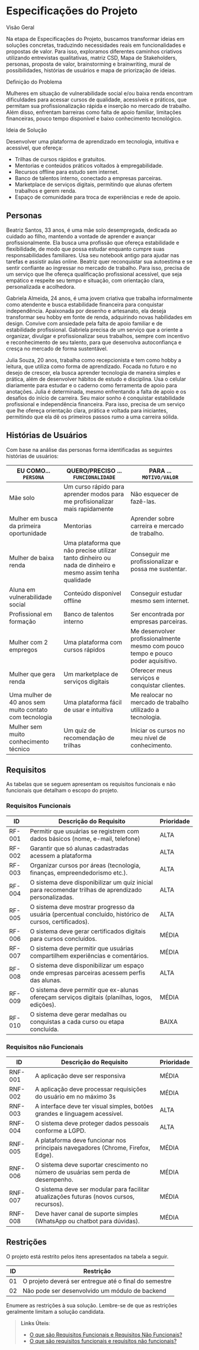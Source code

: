 # Especificações do Projeto

Visão Geral 

Na etapa de Especificações do Projeto, buscamos transformar ideias em soluções concretas, traduzindo necessidades reais em funcionalidades e propostas de valor. Para isso, exploramos diferentes caminhos criativos utilizando entrevistas qualitativas, matriz CSD, Mapa de Stakeholders, personas, proposta de valor, brainstorming e brainwriting, mural de possibilidades, histórias de usuários e mapa de priorização de ideias.

Definição do Problema 

Mulheres em situação de vulnerabilidade social e/ou baixa renda encontram dificuldades para acessar cursos de qualidade, acessíveis e práticos, que permitam sua profissionalização rápida e inserção no mercado de trabalho. Além disso, enfrentam barreiras como falta de apoio familiar, limitações financeiras, pouco tempo disponível e baixo conhecimento tecnológico. 

Ideia de Solução 

Desenvolver uma plataforma de aprendizado em tecnologia, intuitiva e acessível, que ofereça: 

- Trilhas de cursos rápidos e gratuitos. 
- Mentorias e conteúdos práticos voltados à empregabilidade. 
- Recursos offline para estudo sem internet. 
- Banco de talentos interno, conectado a empresas parceiras. 
- Marketplace de serviços digitais, permitindo que alunas ofertem trabalhos e gerem renda. 
- Espaço de comunidade para troca de experiências e rede de apoio. 

## Personas

Beatriz Santos, 33 anos, é uma mãe solo desempregada, dedicada ao cuidado ao filho, mantendo a vontade de aprender e avançar profissionalmente. Ela busca uma profissão que ofereça estabilidade e flexibilidade, de modo que possa estudar enquanto cumpre suas responsabilidades familiares. Usa seu notebook antigo para ajudar nas tarefas e assistir aulas online. Beatriz quer reconquistar sua autoestima e se sentir confiante ao ingressar no mercado de trabalho. Para isso, precisa de um serviço que lhe ofereça qualificação profissional acessível, que seja empático e respeite seu tempo e situação, com orientação clara, personalizada e acolhedora.

Gabriela Almeida, 24 anos, é uma jovem criativa que trabalha informalmente como atendente e busca estabilidade financeira para conquistar independência. Apaixonada por desenho e artesanato, ela deseja transformar seu hobby em fonte de renda, adquirindo novas habilidades em design. Convive com ansiedade pela falta de apoio familiar e de estabilidade profissional. Gabriela precisa de um serviço que a oriente a organizar, divulgar e profissionalizar seus trabalhos, sempre com incentivo e reconhecimento de seu talento, para que desenvolva autoconfiança e cresça no mercado de forma sustentável.

Julia Souza, 20 anos, trabalha como recepcionista e tem como hobby a leitura, que utiliza como forma de aprendizado. Focada no futuro e no desejo de crescer, ela busca aprender tecnologia de maneira simples e prática, além de desenvolver hábitos de estudo e disciplina. Usa o celular diariamente para estudar e o caderno como ferramenta de apoio para anotações. Julia é determinada, mesmo enfrentando a falta de apoio e os desafios do início de carreira. Seu maior sonho é conquistar estabilidade profissional e independência financeira. Para isso, precisa de um serviço que lhe ofereça orientação clara, prática e voltada para iniciantes, permitindo que ela dê os primeiros passos rumo a uma carreira sólida.

## Histórias de Usuários

Com base na análise das personas forma identificadas as seguintes histórias de usuários:

|EU COMO... `PERSONA`| QUERO/PRECISO ... `FUNCIONALIDADE` |PARA ... `MOTIVO/VALOR`                 |
|--------------------|------------------------------------|----------------------------------------|
|Mãe solo| Um curso rápido para aprender modos para me profisionalizar mais rapidamente| Não esquecer de fazê-las.|
|Mulher em busca da primeira oportunidade|Mentorias|Aprender sobre carreira e mercado de trabalho.|
|Mulher de baixa renda|Uma plataforma que não precise utilizar tanto dinheiro ou nada de dinheiro e mesmo assim tenha qualidade|Conseguir me profissionalizar e possa me sustentar.|
|Aluna em vulnerabilidade social|Conteúdo disponível offline|Conseguir estudar mesmo sem internet.|
|Profissional em formação|Banco de talentos interno|Ser encontrada por empresas parceiras.|
|Mulher com 2 empregos|Uma plataforma com cursos rápidos|Me desenvolver profissionalmente mesmo com pouco tempo e pouco poder aquisitivo.|
|Mulher que gera renda|Um marketplace de serviços digitais|Oferecer meus serviços e conquistar clientes.|
|Uma mulher de 40 anos sem muito contato com tecnologia|Uma plataforma fácil de usar e intuitiva|Me realocar no mercado de trabalho utilizado a tecnologia.|
|Mulher sem muito conhecimento técnico|Um quiz de recomendação de trilhas|Iniciar os cursos no meu nível de conhecimento.|

<!-- Apresente aqui as histórias de usuário que são relevantes para o projeto de sua solução. As Histórias de Usuário consistem em uma ferramenta poderosa para a compreensão e elicitação dos requisitos funcionais e não funcionais da sua aplicação. Se possível, agrupe as histórias de usuário por contexto, para facilitar consultas recorrentes à essa parte do documento. -->


## Requisitos

As tabelas que se seguem apresentam os requisitos funcionais e não funcionais que detalham o escopo do projeto.

### Requisitos Funcionais

|ID    | Descrição do Requisito  | Prioridade | 
|------|-----------------------------------------|----| 
|RF-001| Permitir que usuárias se registrem com dados básicos (nome, e-mail, telefone) | ALTA |  
|RF-002| Garantir que só alunas cadastradas acessem a plataforma   | ALTA | 
|RF-003| Organizar cursos por áreas (tecnologia, finanças, empreendedorismo etc.).   | ALTA | 
|RF-004| O sistema deve disponibilizar um quiz inicial para recomendar trilhas de aprendizado personalizadas.   | ALTA | 
|RF-005| O sistema deve mostrar progresso da usuária (percentual concluído, histórico de cursos, certificados).   | ALTA | 
|RF-006| O sistema deve gerar certificados digitais para cursos concluídos.   | MÉDIA | 
|RF-007| O sistema deve permitir que usuárias compartilhem experiências e comentários.   | MÉDIA | 
|RF-008| O sistema deve disponibilizar um espaço onde empresas parceiras acessem perfis das alunas.   | ALTA | 
|RF-009| O sistema deve permitir que ex-alunas ofereçam serviços digitais (planilhas, logos, edições). | MÉDIA | 
|RF-010| O sistema deve gerar medalhas ou conquistas a cada curso ou etapa concluída.   | BAIXA |



### Requisitos não Funcionais

|ID     | Descrição do Requisito  |Prioridade |
|-------|-------------------------|----|
|RNF-001| A aplicação deve ser responsiva | MÉDIA | 
|RNF-002| A aplicação deve processar requisições do usuário em no máximo 3s |  MÉDIA | 
|RNF-003| A interface deve ter visual simples, botões grandes e linguagem acessível. |  ALTA | 
|RNF-004| O sistema deve proteger dados pessoais conforme a LGPD. |  ALTA | 
|RNF-005| A plataforma deve funcionar nos principais navegadores (Chrome, Firefox, Edge). |  MÉDIA | 
|RNF-006| O sistema deve suportar crescimento no número de usuárias sem perda de desempenho. |  MÉDIA | 
|RNF-007| O sistema deve ser modular para facilitar atualizações futuras (novos cursos, recursos). |  MÉDIA | 
|RNF-008| Deve haver canal de suporte simples (WhatsApp ou chatbot para dúvidas). |  MÉDIA | 


## Restrições

O projeto está restrito pelos itens apresentados na tabela a seguir.

|ID| Restrição                                             |
|--|-------------------------------------------------------|
|01| O projeto deverá ser entregue até o final do semestre |
|02| Não pode ser desenvolvido um módulo de backend        |


Enumere as restrições à sua solução. Lembre-se de que as restrições geralmente limitam a solução candidata.

> **Links Úteis**:
> - [O que são Requisitos Funcionais e Requisitos Não Funcionais?](https://codificar.com.br/requisitos-funcionais-nao-funcionais/)
> - [O que são requisitos funcionais e requisitos não funcionais?](https://analisederequisitos.com.br/requisitos-funcionais-e-requisitos-nao-funcionais-o-que-sao/)

